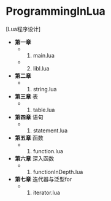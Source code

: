 # ProgrammingInLua
[Lua程序设计]

- **第一章**    
  - 1. main.lua    
  - 2. libl.lua
- **第二章**    
  - 1. string.lua
- **第三章** 表
  - 1. table.lua
- **第四章** 语句
  - 1. statement.lua
- **第五章** 函数
  - 1. function.lua
- **第六章** 深入函数
  - 1. functionInDepth.lua
- **第七章** 迭代器与泛型for
  - 1. iterator.lua